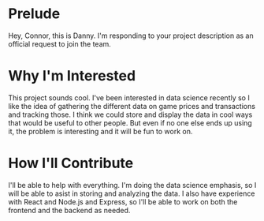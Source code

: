 # Prelude
Hey, Connor, this is Danny. I'm responding to your project description as an official request to join the team.

# Why I'm Interested
This project sounds cool. I've been interested in data science recently so I like the idea of gathering the different data on game prices and transactions and tracking those. I think we could store and display the data in cool ways that would be useful to other people. But even if no one else ends up using it, the problem is interesting and it will be fun to work on.

# How I'll Contribute 
I'll be able to help with everything. I'm doing the data science emphasis, so I will be able to asist in storing and analyzing the data. I also have experience with React and Node.js and Express, so I'll be able to work on both the frontend and the backend as needed.
